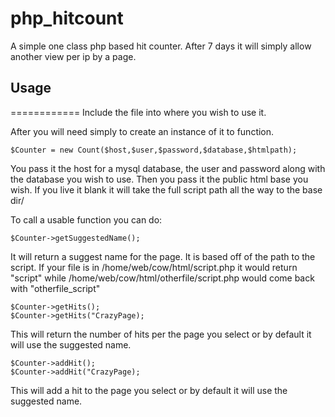 php_hitcount
============

A simple one class php based hit counter. 
After 7 days it will simply allow another view per ip by a page.


## Usage
============
Include the file into where you wish to use it.

After you will need simply to create an instance of it to function.
```
$Counter = new Count($host,$user,$password,$database,$htmlpath);
```
You pass it the host for a mysql database, the user and password along with the database you wish to use. Then you pass it the public html base you wish. If you live it blank it will take the full script path all the way to the base dir/


To call a usable function you can do:
```
$Counter->getSuggestedName();
```
It will return a suggest name for the page. It is based off of the path to the script.
If your file is in /home/web/cow/html/script.php it would return "script" while /home/web/cow/html/otherfile/script.php would come back with "otherfile_script"

```
$Counter->getHits();
$Counter->getHits("CrazyPage);
```
This will return the number of hits per the page you select or by default it will use the suggested name.

```
$Counter->addHit();
$Counter->addHit("CrazyPage);
```
This will add a hit to the page you select or by default it will use the suggested name.
